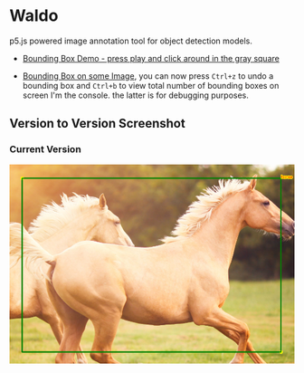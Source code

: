 # Waldo
p5.js powered image annotation tool for object detection models.

* [Bounding Box Demo - press play and click around in the gray square](https://editor.p5js.org/hamza.ryzvy/sketches/sGSK2Bgly)

* [Bounding Box on some Image](https://editor.p5js.org/hamza.ryzvy/sketches/UhYIE21ye), you can now press `Ctrl+z` to undo a bounding box and `Ctrl+b` to view total number of bounding boxes on screen I'm the console. the latter is for debugging purposes.
## Version to Version Screenshot
### Current Version
![screenshot](horsebbscrrenshot.PNG)
